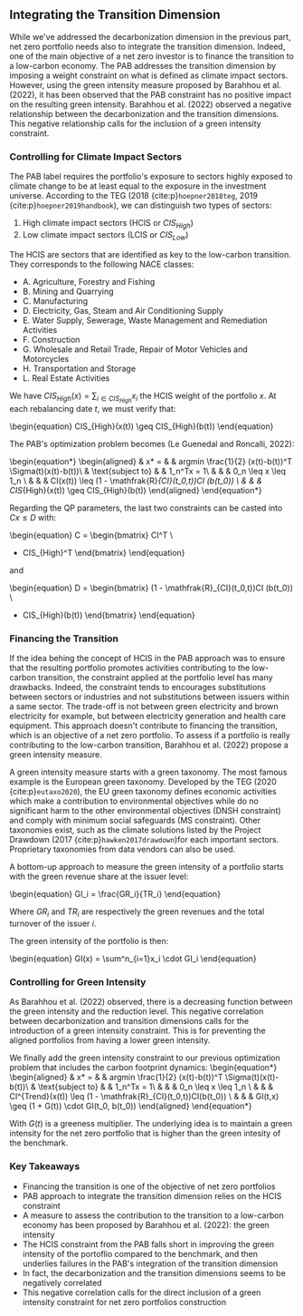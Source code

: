 ## Integrating the Transition Dimension

While we've addressed the decarbonization dimension in the previous part, net zero portfolio needs also to integrate the transition dimension. Indeed, one of the main objective of a net zero investor is to finance the transition to a low-carbon economy.
The PAB addresses the transition dimension by imposing a weight constraint on what is defined as climate impact sectors. However, using the green intensity measure proposed by Barahhou et al. (2022), it has been observed that the PAB constraint has no positive impact on the resulting green intensity. Barahhou et al. (2022) observed a negative relationship between the decarbonization and the transition dimensions. This negative relationship calls for the inclusion of a green intensity constraint.



### Controlling for Climate Impact Sectors

The PAB label requires the portfolio's exposure to sectors highly exposed to climate change to be at least equal to the exposure in the investment universe. According to the TEG (2018 {cite:p}`hoepner2018teg`, 2019 {cite:p}`hoepner2019handbook`), we can distinguish two types of sectors:

1. High climate impact sectors (HCIS or $CIS_{High}$)
2. Low climate impact sectors (LCIS or $CIS_{Low}$)

The HCIS are sectors that are identified as key to the low-carbon transition. They corresponds to the following NACE classes:
- A. Agriculture, Forestry and Fishing
- B. Mining and Quarrying
- C. Manufacturing
- D. Electricity, Gas, Steam and Air Conditioning Supply
- E. Water Supply, Sewerage, Waste Management and Remediation Activities
- F. Construction
- G. Wholesale and Retail Trade, Repair of Motor Vehicles and Motorcycles
- H. Transportation and Storage
- L. Real Estate Activities

We have $CIS_{High}(x) = \sum_{i \in CIS_{High}}x_i$ the HCIS weight of the portfolio $x$. At each rebalancing date $t$, we must verify that:

\begin{equation}
CIS_{High}(x(t)) \geq  CIS_{High}(b(t))
\end{equation}

The PAB's optimization problem becomes (Le Guenedal and Roncalli, 2022):

\begin{equation*}
\begin{aligned}
& x* = 
& & argmin \frac{1}{2} (x(t)-b(t))^T \Sigma(t)(x(t)-b(t))\\
& \text{subject to}
& & 1_n^Tx = 1\\
& & &  0_n \leq x \leq 1_n \\
& & & CI(x(t)) \leq (1 - \mathfrak{R}_{CI}(t_0,t))CI (b(t_0)) \\
& & & CIS_{High}(x(t)) \geq CIS_{High}(b(t))
\end{aligned}
\end{equation*}

Regarding the QP parameters, the last two constraints can be casted into $Cx \leq D$ with:

\begin{equation}
C = \begin{bmatrix}
CI^T \\
- CIS_{High}^T
\end{bmatrix}
\end{equation}

and 

\begin{equation}
D = \begin{bmatrix}
(1 - \mathfrak{R}_{CI}(t_0,t))CI (b(t_0)) \\
- CIS_{High}(b(t))
\end{bmatrix}
\end{equation}

### Financing the Transition

If the idea behing the concept of HCIS in the PAB approach was to ensure that the resulting portfolio promotes activities contributing to the low-carbon transition, the constraint applied at the portfolio level has many drawbacks. Indeed, the constraint tends to encourages substitutions between sectors or industries and not substitutions between issuers within a same sector. The trade-off is not between green electricity and brown electricity for example, but between electricity generation and health care equipment. This approach doesn't contribute to financing the transition, which is an objective of a net zero portfolio. To assess if a portfolio is really contributing to the low-carbon transition, Barahhou et al. (2022) propose a green intensity measure. 

A green intensity measure starts with a green taxonomy. The most famous example is the European green taxonomy. Developed by the TEG (2020 {cite:p}`eutaxo2020`), the EU green taxonomy defines economic activities which make a contribution to environmental objectives while do no significant harm to the other environmental objectives (DNSH constraint) and comply with minimum social safeguards (MS constraint). Other taxonomies exist, such as the climate solutions listed by the Project Drawdown (2017 {cite:p}`hawken2017drawdown`)for each important sectors. Proprietary taxonomies from data vendors can also be used.

A bottom-up approach to measure the green intensity of a portfolio starts with the green revenue share at the issuer level:

\begin{equation}
GI_i = \frac{GR_i}{TR_i}
\end{equation}

Where $GR_i$ and $TR_i$ are respectively the green revenues and the total turnover of the issuer $i$.

The green intensity of the portfolio is then:

\begin{equation}
GI(x) = \sum^n_{i=1}x_i \cdot GI_i
\end{equation}

### Controlling for Green Intensity

As Barahhou et al. (2022) observed, there is a decreasing function between the green intensity and the reduction level. This negative correlation between decarbonization and transition dimensions calls for the introduction of a green intensity constraint. This is for preventing the aligned portfolios from having a lower green intensity.

We finally add the green intensity constraint to our previous optimization problem that includes the carbon footprint dynamics:
\begin{equation*}
\begin{aligned}
& x* = 
& & argmin \frac{1}{2} (x(t)-b(t))^T \Sigma(t)(x(t)-b(t))\\
& \text{subject to}
& & 1_n^Tx = 1\\
& & &  0_n \leq x \leq 1_n \\
& & & CI^{Trend}(x(t)) \leq (1 - \mathfrak{R}_{CI}(t_0,t))CI(b(t_0)) \\
& & & GI(t,x) \geq (1 + G(t)) \cdot GI(t_0, b(t_0))
\end{aligned}
\end{equation*}

With $G(t)$ is a greeness multiplier. The underlying idea is to maintain a green intensity for the net zero portfolio that is higher than the green intesity of the benchmark.

### Key Takeaways

- Financing the transition is one of the objective of net zero portfolios
- PAB approach to integrate the transition dimension relies on the HCIS constraint
- A measure to assess the contribution to the transition to a low-carbon economy has been proposed by Barahhou et al. (2022): the green intensity
- The HCIS constraint from the PAB falls short in improving the green intensity of the portoflio compared to the benchmark, and then underlies failures in the PAB's integration of the transition dimension
- In fact, the decarbonization and the transition dimensions seems to be negatively correlated
- This negative correlation calls for the direct inclusion of a green intensity constraint for net zero portfolios construction
